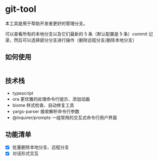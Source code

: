 # git-tool

本工具是用于帮助开发者更好的管理分支。

可以查看所有的本地分支以及它们最新的 5 条（默认配置是 5 条）commit 记录，然后可以选择部分分支进行操作（删除远程分支/删除本地分支）

## 如何使用

```sh

```

## 技术栈

- typescript
- ora 更优雅的处理命令行提示、添加动画
- biome 样式检查、自动修复工具
- yargs-parser 接收解析命令行参数
- @inquirer/prompts 一组常用的交互式命令行用户界面

## 功能清单

- [x] 批量删除本地分支、远程分支
- [x] 对话形式交互
